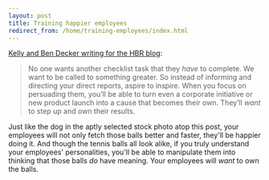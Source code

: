 ```yaml
---
layout: post
title: Training happier employees
redirect_from: /home/training-employees/index.html
---
```

<p><a href="https://hbr.org/2015/05/how-to-get-employees-excited-to-do-their-work?utm_source=Socialflow&amp;utm_medium=Tweet&amp;utm_campaign=Socialflow">Kelly and Ben Decker writing for the HBR blog</a>:</p>

<blockquote>
  <p>No one wants another checklist task that they <em>have</em> to complete. We want to be called to something greater. So instead of informing and directing your direct reports, aspire to inspire. When you focus on persuading them, you’ll be able to turn even a corporate initiative or new product launch into a cause that becomes their own. They’ll <em>want</em> to step up and own their results.</p>
</blockquote>

<p>Just like the dog in the aptly selected stock photo atop this post, your employees will not only fetch those balls better and faster, they'll be happier doing it. And though the tennis balls all look alike, if you truly understand your employees' personalities, you'll be able to manipulate them into thinking that those balls <em>do</em> have meaning. Your employees will <em>want</em> to own the balls.</p>
